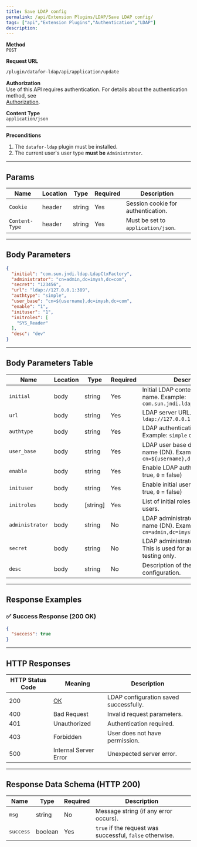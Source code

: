 ```yaml
---
title: Save LDAP config
permalink: /api/Extension Plugins/LDAP/Save LDAP config/
tags: ["api","Extension Plugins","Authentication","LDAP"]
description:
---
```


**Method**  
`POST`

**Request URL**
```html
/plugin/datafor-ldap/api/application/update
```

**Authorization**  
Use of this API requires authentication. For details about the authentication method, see  
[Authorization](/api/index/#_5-authentication-security).

**Content Type**  
`application/json`

---

**Preconditions**
1. The `datafor-ldap` plugin must be installed.
2. The current user's user type **must be** `Administrator`.

---

## **Params**

| Name          | Location | Type    | Required | Description |
|--------------|----------|---------|----------|-------------|
| `Cookie`     | header   | string  | Yes      | Session cookie for authentication. |
| `Content-Type` | header | string  | Yes      | Must be set to `application/json`. |

---

## **Body Parameters**

```json
{
  "initial": "com.sun.jndi.ldap.LdapCtxFactory",
  "administrator": "cn=admin,dc=imysh,dc=com",
  "secret": "123456",
  "url": "ldap://127.0.0.1:389",
  "authtype": "simple",
  "user_base": "cn=${username},dc=imysh,dc=com",
  "enable": "1",
  "inituser": "1",
  "initroles": [
    "SYS_Reader"
  ],
  "desc": "dev"
}
```

---

## **Body Parameters Table**

| Name            | Location | Type      | Required | Description |
|----------------|----------|-----------|----------|-------------|
| `initial`      | body     | string    | Yes      | Initial LDAP context factory class name. Example: `com.sun.jndi.ldap.LdapCtxFactory` |
| `url`          | body     | string    | Yes      | LDAP server URL. Example: `ldap://127.0.0.1:389` |
| `authtype`     | body     | string    | Yes      | LDAP authentication type. Example: `simple` or `none` |
| `user_base`    | body     | string    | Yes      | LDAP user base distinguished name (DN). Example: `cn=${username},dc=imysh,dc=com` |
| `enable`       | body     | string    | Yes      | Enable LDAP authentication (`1` = true, `0` = false) |
| `inituser`     | body     | string    | Yes      | Enable initial user creation (`1` = true, `0` = false) |
| `initroles`    | body     | [string]  | Yes      | List of initial roles assigned to users. |
| `administrator` | body    | string    | No       | LDAP administrator distinguished name (DN). Example: `cn=admin,dc=imysh,dc=com` |
| `secret`      | body     | string    | No       | LDAP administrator password. This is used for authentication testing only. |
| `desc`        | body     | string    | No       | Description of the LDAP configuration. |

---

## **Response Examples**

### ✅ Success Response (200 OK)
```json
{
  "success": true
}
```

---

## **HTTP Responses**

| HTTP Status Code | Meaning                                                 | Description |
|------------------|---------------------------------------------------------|-------------|
| 200              | [OK](https://tools.ietf.org/html/rfc7231#section-6.3.1) | LDAP configuration saved successfully. |
| 400              | Bad Request                                             | Invalid request parameters. |
| 401              | Unauthorized                                            | Authentication required. |
| 403              | Forbidden                                               | User does not have permission. |
| 500              | Internal Server Error                                   | Unexpected server error. |

---

## **Response Data Schema (HTTP 200)**

| Name      | Type    | Required | Description |
|-----------|---------|----------|-------------|
| `msg`     | string  | No       | Message string (if any error occurs). |
| `success` | boolean | Yes      | `true` if the request was successful, `false` otherwise. |